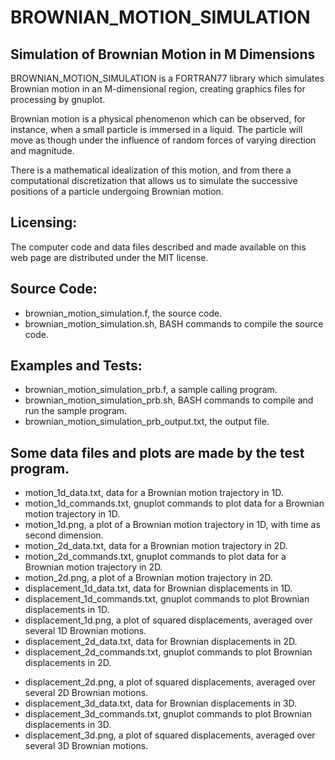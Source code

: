 # BROWNIAN_MOTION_SIMULATION

## Simulation of Brownian Motion in M Dimensions
BROWNIAN_MOTION_SIMULATION is a FORTRAN77 library which simulates Brownian motion in an M-dimensional region, creating graphics files for processing by gnuplot.

Brownian motion is a physical phenomenon which can be observed, for instance, when a small particle is immersed in a liquid. The particle will move as though under the influence of random forces of varying direction and magnitude.

There is a mathematical idealization of this motion, and from there a computational discretization that allows us to simulate the successive positions of a particle undergoing Brownian motion.

## Licensing:
The computer code and data files described and made available on this web page are distributed under the MIT license.


## Source Code:
- brownian_motion_simulation.f, the source code.
- brownian_motion_simulation.sh, BASH commands to compile the source code.
## Examples and Tests:
- brownian_motion_simulation_prb.f, a sample calling program.
- brownian_motion_simulation_prb.sh, BASH commands to compile and run the sample program.
- brownian_motion_simulation_prb_output.txt, the output file.

## Some data files and plots are made by the test program.

- motion_1d_data.txt, data for a Brownian motion trajectory in 1D.
- motion_1d_commands.txt, gnuplot commands to plot data for a Brownian motion trajectory in 1D.
- motion_1d.png, a plot of a Brownian motion trajectory in 1D, with time as second dimension.
- motion_2d_data.txt, data for a Brownian motion trajectory in 2D.
- motion_2d_commands.txt, gnuplot commands to plot data for a Brownian motion trajectory in 2D.
- motion_2d.png, a plot of a Brownian motion trajectory in 2D.
- displacement_1d_data.txt, data for Brownian displacements in 1D.
- displacement_1d_commands.txt, gnuplot commands to plot Brownian displacements in 1D.
- displacement_1d.png, a plot of squared displacements, averaged over several 1D Brownian motions.
- displacement_2d_data.txt, data for Brownian displacements in 2D.
- displacement_2d_commands.txt, gnuplot commands to plot Brownian displacements in 2D.

[](https://raw.githubusercontent.com/FortranSoftwares/BROWNIAN_MOTION_SIMULATION/master/testfiles/displacement_2d.png)
- displacement_2d.png, a plot of squared displacements, averaged over several 2D Brownian motions.
- displacement_3d_data.txt, data for Brownian displacements in 3D.
- displacement_3d_commands.txt, gnuplot commands to plot Brownian displacements in 3D.
- displacement_3d.png, a plot of squared displacements, averaged over several 3D Brownian motions.
